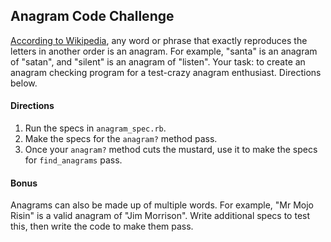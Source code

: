 ## Anagram Code Challenge

[According to Wikipedia](http://en.wikipedia.org/wiki/Anagram), any word or phrase that exactly reproduces the letters in another order is an anagram. For example, "santa" is an anagram of "satan", and "silent" is an anagram of "listen". Your task: to create an anagram checking program for a test-crazy anagram enthusiast. Directions below.

#### Directions

1. Run the specs in `anagram_spec.rb`.
1. Make the specs for the `anagram?` method pass.
1. Once your `anagram?` method cuts the mustard, use it to make the specs for `find_anagrams` pass.

#### Bonus

Anagrams can also be made up of multiple words. For example, "Mr Mojo Risin" is a valid anagram of "Jim Morrison". Write additional specs to test this, then write the code to make them pass.
